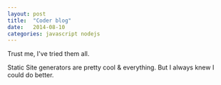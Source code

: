 ```yaml
---
layout: post
title:  "Coder blog"
date:   2014-08-10
categories: javascript nodejs
---
```


Trust me, I've tried them all.

Static Site generators are pretty cool & everything. But I always knew I could do better.
